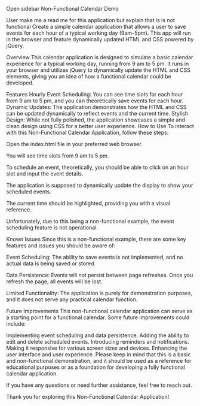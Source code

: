 Open sidebar
Non-Functional Calendar Demo



User
make me a read me for this application but explain that is is not functional Create a simple calendar application that allows a user to save events for each hour of a typical working day (9am–5pm). This app will run in the browser and feature dynamically updated HTML and CSS powered by jQuery.
 
Overview
This calendar application is designed to simulate a basic calendar experience for a typical working day, running from 9 am to 5 pm. It runs in your browser and utilizes jQuery to dynamically update the HTML and CSS elements, giving you an idea of how a functional calendar could be developed.

Features
Hourly Event Scheduling: You can see time slots for each hour from 9 am to 5 pm, and you can theoretically save events for each hour.
Dynamic Updates: The application demonstrates how the HTML and CSS can be updated dynamically to reflect events and the current time.
Stylish Design: While not fully polished, the application showcases a simple and clean design using CSS for a better user experience.
How to Use
To interact with this Non-Functional Calendar Application, follow these steps:

Open the index.html file in your preferred web browser.

You will see time slots from 9 am to 5 pm.

To schedule an event, theoretically, you should be able to click on an hour slot and input the event details.

The application is supposed to dynamically update the display to show your scheduled events.

The current time should be highlighted, providing you with a visual reference.

Unfortunately, due to this being a non-functional example, the event scheduling feature is not operational.

Known Issues
Since this is a non-functional example, there are some key features and issues you should be aware of:

Event Scheduling: The ability to save events is not implemented, and no actual data is being saved or stored.

Data Persistence: Events will not persist between page refreshes. Once you refresh the page, all events will be lost.

Limited Functionality: The application is purely for demonstration purposes, and it does not serve any practical calendar function.

Future Improvements
This non-functional calendar application can serve as a starting point for a functional calendar. Some future improvements could include:

Implementing event scheduling and data persistence.
Adding the ability to edit and delete scheduled events.
Introducing reminders and notifications.
Making it responsive for various screen sizes and devices.
Enhancing the user interface and user experience.
Please keep in mind that this is a basic and non-functional demonstration, and it should be used as a reference for educational purposes or as a foundation for developing a fully functional calendar application.

If you have any questions or need further assistance, feel free to reach out.

Thank you for exploring this Non-Functional Calendar Application!
